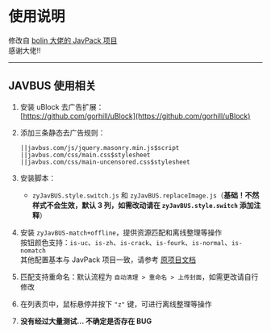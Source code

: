 # 使用说明

修改自 [bolin 大佬的 JavPack 项目](https://github.com/bolin-dev/JavPack?tab=readme-ov-file)  
感谢大佬!!

---

## JAVBUS 使用相关

1. 安装 uBlock 去广告扩展：  
   [https://github.com/gorhill/uBlock](https://github.com/gorhill/uBlock)

2. 添加三条静态去广告规则：
   ```
   ||javbus.com/js/jquery.masonry.min.js$script
   ||javbus.com/css/main.css$stylesheet
   ||javbus.com/css/main-uncensored.css$stylesheet
   ```

3. 安装脚本：
   - `zyJavBUS.style.switch.js` 和 `zyJavBUS.replaceImage.js`（**基础！不然样式不会生效，默认 3 列，如需改动请在 `zyJavBUS.style.switch` 添加注释**）

4. 安装 `zyJavBUS-match+offline`，提供资源匹配和离线整理等操作  
   按钮颜色支持：`is-uc`、`is-zh`、`is-crack`、`is-fourk`、`is-normal`、`is-nomatch`  
   其他配置基本与 JavPack 项目一致，请参考 [原项目文档](https://github.com/bolin-dev/JavPack)

5. 匹配支持重命名：默认流程为 `自动清理 > 重命名 > 上传封面`，如需更改请自行修改

6. 在列表页中，鼠标悬停并按下 `"z"` 键，可进行离线整理等操作

7. **没有经过大量测试... 不确定是否存在 BUG**
